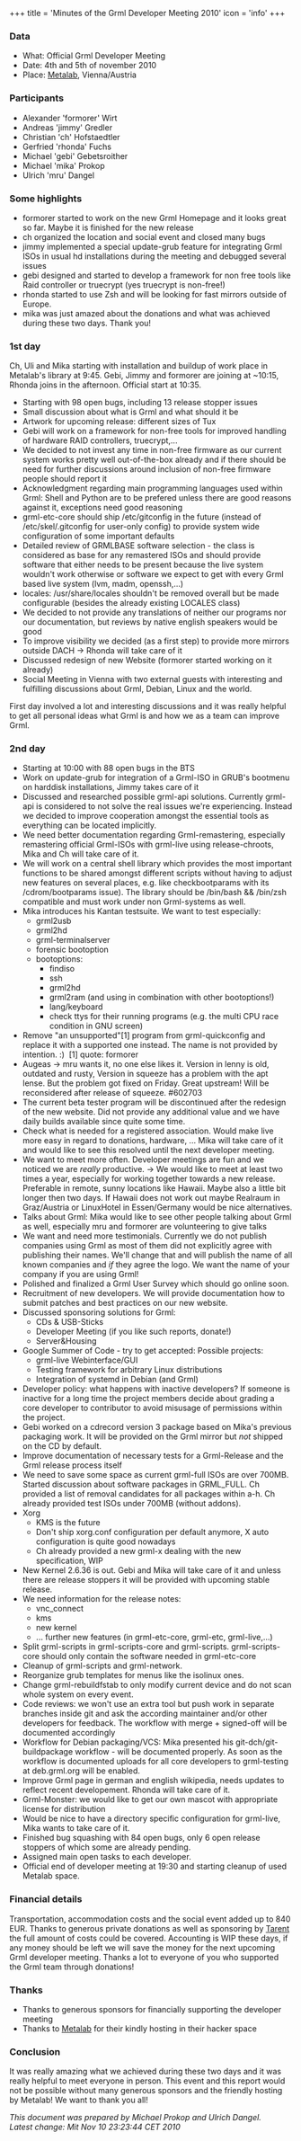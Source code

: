 +++
title = 'Minutes of the Grml Developer Meeting 2010'
icon = 'info'
+++

<h3>Data</h3>

<ul>
    <li>What: Official Grml Developer Meeting</li>
    <li>Date: 4th and 5th of november 2010</li>
    <li>Place: <a href="https://metalab.at/">Metalab</a>, Vienna/Austria</li>
</ul>

<h3>Participants</h3>

<ul>
<li>Alexander 'formorer' Wirt</li>
<li>Andreas 'jimmy' Gredler</li>
<li>Christian 'ch' Hofstaedtler</li>
<li>Gerfried 'rhonda' Fuchs</li>
<li>Michael 'gebi' Gebetsroither</li>
<li>Michael 'mika' Prokop</li>
<li>Ulrich 'mru' Dangel</li>
</ul>

<h3>Some highlights</h3>

<ul>
    <li>formorer started to work on the new Grml Homepage and it looks great so far. Maybe it is finished for the new release</li>
    <li>ch organized the location and social event and closed many bugs</li>
    <li>jimmy implemented a special update-grub feature for integrating Grml ISOs in usual hd installations during the meeting and debugged several issues</li>
    <li>gebi designed and started to develop a framework for non free tools like Raid controller or truecrypt (yes truecrypt is non-free!)</li>
    <li>rhonda started to use Zsh and will be looking for fast mirrors outside of Europe.</li>
    <li>mika was just amazed about the donations and what was achieved during these two days. Thank you!</li>
</ul>

<h3>1st day</h3>

<p>Ch, Uli and Mika starting with installation and buildup of work place in Metalab's library at 9:45.
Gebi, Jimmy and formorer are joining at ~10:15, Rhonda joins in the afternoon. Official start at 10:35.</p>

<ul>
    <li>Starting with 98 open bugs, including 13 release stopper issues</li>
    <li>Small discussion about what is Grml and what should it be</li>
    <li>Artwork for upcoming release: different sizes of Tux</li>
    <li>Gebi will work on a framework for non-free tools for improved handling of hardware RAID controllers, truecrypt,...</li>
    <li>We decided to not invest any time in non-free firmware as our current system works pretty well out-of-the-box already and if there should be need for further discussions around inclusion of non-free firmware people should report it</li>
    <li>Acknowledgment regarding main programming languages used within Grml: Shell and Python are to be prefered unless there are good reasons against it, exceptions need good reasoning</li>
    <li>grml-etc-core should ship /etc/gitconfig in the future (instead of /etc/skel/.gitconfig for user-only config) to provide system wide configuration of some important defaults</li>
    <li>Detailed review of GRMLBASE software selection - the class is considered as base for any remastered ISOs and should provide software that either needs to be present because the live system wouldn't work otherwise or software we expect to get with every Grml based live system (lvm, madm, openssh,...)</li>
    <li>locales: /usr/share/locales shouldn't be removed overall but be made configurable (besides the already existing LOCALES class)&nbsp;</li>
    <li>We decided to not provide any translations of neither our programs nor our documentation, but reviews by native english speakers would be good</li>
    <li>To improve visibility we decided (as a first step) to provide more mirrors outside DACH -&gt; Rhonda will take care of it</li>
    <li>Discussed redesign of new Website (formorer started working on it already)</li>
    <li>Social Meeting in Vienna with two external guests with interesting and fulfilling discussions about Grml, Debian, Linux and the world.</li>
</ul>

<p>First day involved a lot and interesting discussions and it was really helpful to get all personal
ideas what Grml is and how we as a team can improve Grml.</p>

<h3>2nd day</h3>

<ul>
<li>Starting at 10:00 with 88 open bugs in the BTS</li>
<li>Work on update-grub for integration of a Grml-ISO in GRUB's bootmenu on harddisk installations, Jimmy takes care of it</li>
<li>Discussed and researched possible grml-api solutions. Currently grml-api is considered to not solve the real issues we're experiencing. Instead we decided to improve cooperation amongst the essential tools as everything can be located implicitly.</li>
<li>We need better documentation regarding Grml-remastering, especially remastering official Grml-ISOs with grml-live using release-chroots, Mika and Ch will take care of it.</li>
<li>We will work on a central shell library which provides the most important functions to be shared amongst different scripts without having to adjust new features on several places, e.g. like checkbootparams with its /cdrom/bootparams issue). The library should be /bin/bash &amp;&amp; /bin/zsh compatible and must work under non Grml-systems as well.</li>
<li>Mika introduces his Kantan testsuite. We want to test especially:
<ul>
    <li>grml2usb</li>
    <li>grml2hd</li>
    <li>grml-terminalserver</li>
    <li>forensic bootoption</li>
    <li>bootoptions:
    <ul>
        <li>findiso</li>
        <li>ssh</li>
        <li>grml2hd</li>
        <li>grml2ram (and using in combination with other bootoptions!)</li>
        <li>lang/keyboard</li>
        <li>check ttys for their running programs (e.g. the multi CPU race condition in GNU screen)</li>
    </ul>
    </li>
</ul>
</li>

<li>Remove "an unsupported"[1] program from grml-quickconfig and replace it with a supported one instead. The name is not provided by intention. :)&nbsp; [1] quote: formorer</li>
<li>Augeas -&gt; mru wants it, no one else likes it. Version in lenny is old, outdated and rusty, Version in squeeze has a problem with the apt lense. But the problem got fixed on Friday. Great upstream! Will be reconsidered after release of squeeze. #602703</li>
<li>The current beta tester program will be discontinued after the redesign of the new website. Did not provide any additional value and we have daily builds available since quite some time.</li>
<li>Check what is needed for a registered association. Would make live more easy in regard to donations, hardware, ... Mika will take care of it and would like to see this resolved until the next developer meeting.</li>
<li>We want to meet more often. Developer meetings are fun and we noticed we are <i>really</i> productive. -&gt; We would like to meet at least two times a year, especially for working together towards a new release. Preferable in remote, sunny locations like Hawaii. Maybe also a little bit longer then two days. If Hawaii does not work out maybe Realraum in Graz/Austria or LinuxHotel in Essen/Germany would be nice alternatives.</li>
<li>Talks about Grml: Mika would like to see other people talking about Grml as well, especially mru and formorer are volunteering to give talks</li>
<li>We want and need more testimonials. Currently we do not publish companies using Grml as most of them did not explicitly agree with publishing their names. We'll change that and will publish the name of all known companies and <i>if</i> they agree the logo. We want the name of your company if you are using Grml!</li>
<li>Polished and finalized a Grml User Survey which should go online soon.</li>
<li>Recruitment of new developers. We will provide documentation how to submit patches and best practices on our new website.</li>
<li>Discussed sponsoring solutions for Grml:
<ul>
  <li>CDs &amp; USB-Sticks</li>
  <li>Developer Meeting (if you like such reports, donate!)</li>
  <li>Server&amp;Housing</li>
  </ul>
  </li>
  <li>Google Summer of Code - try to get accepted: Possible projects:<ul><li>grml-live Webinterface/GUI</li>
  <li>Testing framework for arbitrary Linux distributions</li>
  <li>Integration of systemd in Debian (and Grml)</li>
</ul>
</li>
<li>Developer policy: what happens with inactive developers? If someone is inactive for a long time the project members decide about grading a core developer to contributor to avoid misusage of permissions within the project.</li>
<li>Gebi worked on a cdrecord version 3 package based on Mika's previous packaging work. It will be provided on the Grml mirror but <i>not</i> shipped on the CD by default.</li>
<li>Improve documentation of necessary tests for a Grml-Release and the Grml release process itself</li>
<li>We need to save some space as current grml-full ISOs are over 700MB. Started discussion about software packages in GRML_FULL. Ch provided a list of removal candidates for all packages within a-h. Ch already provided test ISOs under 700MB (without addons).</li>
<li>Xorg
<ul>
  <li>KMS is the future</li>
  <li>Don't ship xorg.conf configuration per default anymore, X auto configuration is quite good nowadays</li>
  <li>Ch already provided a new grml-x dealing with the new specification, WIP</li>
</ul>
</li>
<li>New Kernel 2.6.36 is out. Gebi and Mika will take care of it and unless there are release stoppers it will be provided with upcoming stable release.</li>
<li>We need information for the release notes:
<ul>
  <li>vnc_connect</li>
  <li>kms</li>
  <li>new kernel</li>
  <li>... further new features (in grml-etc-core, grml-etc, grml-live,...)</li>
</ul>
</li>
<li>Split grml-scripts in grml-scripts-core and grml-scripts. grml-scripts-core should only contain the software needed in grml-etc-core</li>
<li>Cleanup of grml-scripts and grml-network.</li>
<li>Reorganize grub templates for menus like the isolinux ones.</li>
<li>Change grml-rebuildfstab to only modify current device and do not scan whole system on every event.</li>
<li>Code reviews: we won't use an extra tool but push work in separate branches inside git and ask the according maintainer and/or other developers for feedback. The workflow with merge + signed-off will be documented accordingly</li>
<li>Workflow for Debian packaging/VCS: Mika presented his git-dch/git-buildpackage workflow - will be documented properly. As soon as the workflow is documented uploads for all core developers to grml-testing at deb.grml.org will be enabled.</li>
<li>Improve Grml page in german and english wikipedia, needs updates to reflect recent developement. Rhonda will take care of it.</li>
<li>Grml-Monster: we would like to get our own mascot with appropriate license for distribution</li>
<li>Would be nice to have a directory specific configuration for grml-live, Mika wants to take care of it.</li>
<li>Finished bug squashing with 84 open bugs, only 6 open release stoppers of which some are already pending.</li>
<li>Assigned main open tasks to each developer.</li>
<li>Official end of developer meeting at 19:30 and starting cleanup of used Metalab space.</li>
</ul>

<h3>Financial details</h3>

<p>Transportation, accommodation costs and the social event added up to 840 EUR. Thanks to generous private
donations as well as sponsoring by <a href="http://www.tarent.de/">Tarent</a> the full amount of
costs could be covered. Accounting is WIP these days, if any money should be left we will save the money for the
next upcoming Grml developer meeting. Thanks a lot to everyone of you who supported the Grml team through
donations!</p>

<h3>Thanks</h3>

<ul>
    <li>Thanks to generous sponsors for financially supporting the developer meeting</li>
    <li>Thanks to <a href="https://metalab.at/">Metalab</a> for their kindly hosting in their hacker space</li>
</ul>

<h3>Conclusion</h3>

<p>It was really amazing what we achieved during these two days and it was really helpful to meet
everyone in person. This event and this report would not be possible without many generous sponsors and the
friendly hosting by Metalab! We want to thank you all!</p>

<em>This document was prepared by Michael Prokop and Ulrich Dangel.<br />
Latest change: Mit Nov 10 23:23:44 CET 2010
</em>

